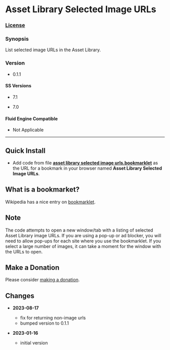 # Asset Library Selected Image URLs

### [License][1]

### Synopsis

List selected image URLs in the Asset Library.

### Version

  * 0.1.1

#### SS Versions

  * 7.1
  
  * 7.0

#### Fluid Engine Compatible

  * Not Applicable

---

## Quick Install

* Add code from file **[asset library selected image urls.bookmarklet][2]** as
  the URL for a bookmark in your browser named **Asset Library Selected Image
  URLs**.

## What is a bookmarket?

Wikipedia has a nice entry on [bookmarklet][3].

## Note

The code attempts to open a new window/tab with a listing of selected Asset
Library image URLs. If you are using a pop-up or ad blocker, you will need to
allow pop-ups for each site where you use the bookmarklet. If you select a large
number of images, it can take a moment for the window with the URLs to open.

## Make a Donation

Please consider [making a donation][4].

## Changes

* **2023-08-17**

  * fix for returning non-image urls
  * bumped version to 0.1.1
  
* **2023-01-16**

  * initial version

[1]: https://github.com/tomsWebConsulting/twcsl/blob/main/LICENSE.txt#L1
[2]: asset%20library%20selected%20image%20urls.bookmarklet#L1
[3]: https://en.wikipedia.org/wiki/Bookmarklet
[4]: https://github.com/tomsWebConsulting/twcsl#make-a-donation
